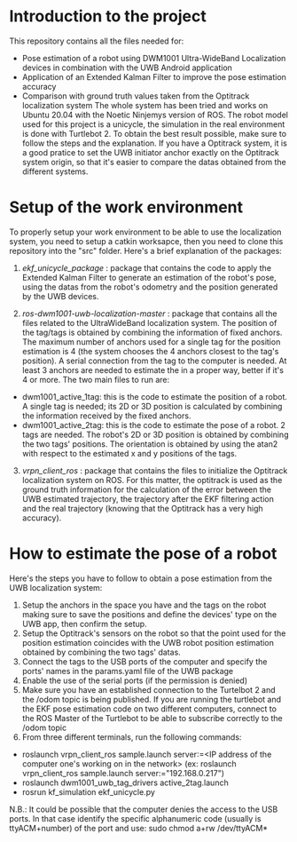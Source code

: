 # Introduction to the project
This repository contains all the files needed for:
- Pose estimation of a robot using DWM1001 Ultra-WideBand Localization devices in combination with the UWB Android application
- Application of an Extended Kalman Filter to improve the pose estimation accuracy
- Comparison with ground truth values taken from the Optitrack localization system
The whole system has been tried and works on Ubuntu 20.04 with the Noetic Ninjemys version of ROS. The robot model used for this project is a unicycle, the simulation in the real environment is done with Turtlebot 2. To obtain the best result possible, make sure to follow the steps and the explanation. If you have a Optitrack system, it is a good pratice to set the UWB initiator anchor exactly on the Optitrack system origin, so that it's easier to compare the datas obtained from the different systems.

# Setup of the work environment
To properly setup your work environment to be able to use the localization system, you need to setup a catkin worksapce, then you need to clone this repository into the "src" folder.
Here's a brief explanation of the packages:
1) *ekf_unicycle_package* : package that contains the code to apply the Extended Kalman Filter to generate an estimation of the robot's pose, using the datas from the robot's odometry and the position generated by the UWB devices.
   
2) *ros-dwm1001-uwb-localization-master* : package that contains all the files related to the UltraWideBand localization system. The position of the tag/tags is obtained by combining the information of fixed anchors. The maximum number of anchors used for a single tag for the position estimation is 4 (the system chooses the 4 anchors closest to the tag's position). A serial connection from the tag to the computer is needed. At least 3 anchors are needed to estimate the in a proper way, better if it's 4 or more.
 The two main files to run are:
- dwm1001_active_1tag: this is the code to estimate the position of a robot. A single tag is needed; its 2D or 3D position is calculated by combining the information received by the fixed anchors. 
- dwm1001_active_2tag: this is the code to estimate the pose of a robot. 2 tags are needed. The robot's 2D or 3D position is obtained by combining the two tags' positions. The orientation is obtained by using the atan2 with respect to the estimated x and y positions of the tags.

3) *vrpn_client_ros* : package that contains the files to initialize the Optitrack localization system on ROS. For this matter, the optitrack is used as the ground truth information for the calculation of the error between the UWB estimated trajectory, the trajectory after the EKF filtering action and the real trajectory (knowing that the Optitrack has a very high accuracy).

# How to estimate the pose of a robot 
Here's the steps you have to follow to obtain a pose estimation from the UWB localization system:
1) Setup the anchors in the space you have and the tags on the robot making sure to save the positions and define the devices' type on the UWB app, then confirm the setup.
2) Setup the Optitrack's sensors on the robot so that the point used for the position estimation coincides with the UWB robot position estimation obtained by combining the two tags' datas.
3) Connect the tags to the USB ports of the computer and specify the ports' names in the params.yaml file of the UWB package
4) Enable the use of the serial ports (if the permission is denied)
5) Make sure you have an established connection to the Turtelbot 2 and the /odom topic is being published. If you are running the turtlebot and the EKF pose estimation code on two different computers, connect to the ROS Master of the Turtlebot to be able to subscribe correctly to the /odom topic
6) From three different terminals, run the following commands:
- roslaunch vrpn_client_ros sample.launch server:=<IP address of the computer one's working on in the network> (ex: roslaunch vrpn_client_ros sample.launch server:="192.168.0.217") 
- roslaunch dwm1001_uwb_tag_drivers active_2tag.launch 
- rosrun kf_simulation ekf_unicycle.py
  
N.B.: It could be possible that the computer denies the access to the USB ports. In that case identify the specific alphanumeric code (usually is ttyACM+number) of the port and use:
sudo chmod a+rw /dev/ttyACM*


